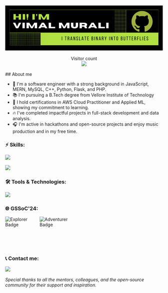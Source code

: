 <!-- Header -->
![](https://github.com/Vimall03/Portfolio-Template/blob/main/banner.png)<br>
<!--
<img src="https://komarev.com/ghpvc/?username=vimall03&label=Profile%20Views&color=0e75b6&style=flat" alt="Profile Visits" />
-->
<p align="center"> 
  Visitor count<br>
  <img src="https://profile-counter.glitch.me/vimall03/count.svg" />
</p>
## About me
<!-- Introduction -->

- 🔭 I'm a software engineer with a strong background in JavaScript, MERN, MySQL, C++, Python, Flask, and PHP.
- 📚 I'm pursuing a B.Tech degree from Vellore Institute of Technology
- 🎐 I hold certifications in AWS Cloud Practitioner and Applied ML, showing my commitment to learning. 
- 🔥 I've completed impactful projects in full-stack development and data analysis. 
- 🎧 I'm active in hackathons and open-source projects and enjoy music production and in my free time.


<!-- Skills -->
<h3 >⚡ Skills:</h3>
<p >
  <a href="https://skillicons.dev">
    <img src="https://skillicons.dev/icons?i=js,html,css,react,mongodb,php,nodejs,express,py" />
  </a>
</p>
<p >
  <a href="https://skillicons.dev">
    <img src="https://skillicons.dev/icons?i=mysql,cpp," />
  </a>
</p>

<h3 >🛠️ Tools & Technologies:</h3>
<p >
  <a href="https://skillicons.dev">
    <img src="https://skillicons.dev/icons?i=git,github,aws,vscode,devto,figma,bootstrap,tailwind," />
  </a>
</p>

<!-- Stats -->
<!-- <h3 >🔥Stats:</h3>
<p >
  <img src="https://github-readme-stats.vercel.app/api?username=vimall03&show_icons=true&theme=radical"/>
</p> -->

<h3 align="left">🌐 GSSoC'24:</h3>
<div style="display: flex; gap: 10px;">
  <img src="https://gssoc.girlscript.tech/badges/1.png?imwidth=96" alt="Explorer Badge" width="100" height="100">
  <img src="https://gssoc.girlscript.tech/badges/2.png?imwidth=96" alt="Adventurer Badge" width="100" height="100">
</div>

<h3>📞 Contact me:</h3>
<p>
  <a href="https://linktr.ee/vimall03">
    <img src="https://skillicons.dev/icons?i=linkedin,gmail,instagram" />
  </a>
</p>

<!-- Acknowledgements -->
<p >
  <em>Special thanks to all the mentors, colleagues, and the open-source community for their support and inspiration.</em>
</p>

